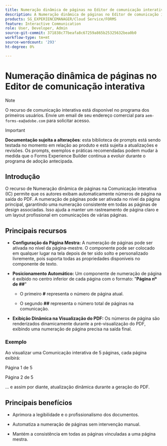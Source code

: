 ```yaml
---
title: Numeração dinâmica de páginas no Editor de comunicação interativa
description: A Numeração dinâmica de páginas no Editor de comunicação interativa permite que os autores exibam automaticamente números de página em sua saída do PDF.
products: SG_EXPERIENCEMANAGER/Cloud Service/FORMS
feature: Interactive Communication
role: User, Developer, Admin
source-git-commit: 371838c77beafa8c67259a865b25325632bea0b0
workflow-type: tm+mt
source-wordcount: '293'
ht-degree: 0%

---
```



# Numeração dinâmica de páginas no Editor de comunicação interativa

>[!NOTE]
>
> O recurso de comunicação interativa está disponível no programa dos primeiros usuários. Envie um email de seu endereço comercial para `aem-forms-ea@adobe.com` para solicitar acesso.

>[!IMPORTANT]
>
> **Documentação sujeita a alterações**: esta biblioteca de prompts está sendo testada no momento em relação ao produto e está sujeita a atualizações e revisões. Os prompts, exemplos e práticas recomendadas podem mudar à medida que o Forms Experience Builder continua a evoluir durante o programa de adoção antecipada.

## Introdução

O recurso de Numeração dinâmica de páginas na Comunicação interativa (IC) permite que os autores exibam automaticamente números de página na saída do PDF. A numeração de páginas pode ser ativada no nível da página principal, garantindo uma numeração consistente em todas as páginas de design associadas. Isso ajuda a manter um rastreamento de página claro e um layout profissional em comunicações de várias páginas.

## Principais recursos

- **Configuração da Página Mestra:**
A numeração de páginas pode ser ativada no nível da página-mestre. O componente pode ser colocado em qualquer lugar na tela depois de ter sido solto e personalizado livremente, pois suporta todas as propriedades disponíveis no componente de texto.

- **Posicionamento Automático:**
Um componente de numeração de página é exibido no centro inferior de cada página com o formato:
&quot;**Página nº de ##**&quot;

   - O primeiro **#** representa o número de página atual.

   - O segundo **##** representa o número total de páginas na comunicação.

- **Exibição Dinâmica na Visualização do PDF:**
Os números de página são renderizados dinamicamente durante a pré-visualização do PDF, exibindo uma numeração de página precisa na saída final.

### Exemplo

Ao visualizar uma Comunicação interativa de 5 páginas, cada página exibirá:

Página 1 de 5

Página 2 de 5

... e assim por diante, atualização dinâmica durante a geração do PDF.

## Principais benefícios

- Aprimora a legibilidade e o profissionalismo dos documentos.

- Automatiza a numeração de páginas sem intervenção manual.

- Mantém a consistência em todas as páginas vinculadas a uma página mestra.
